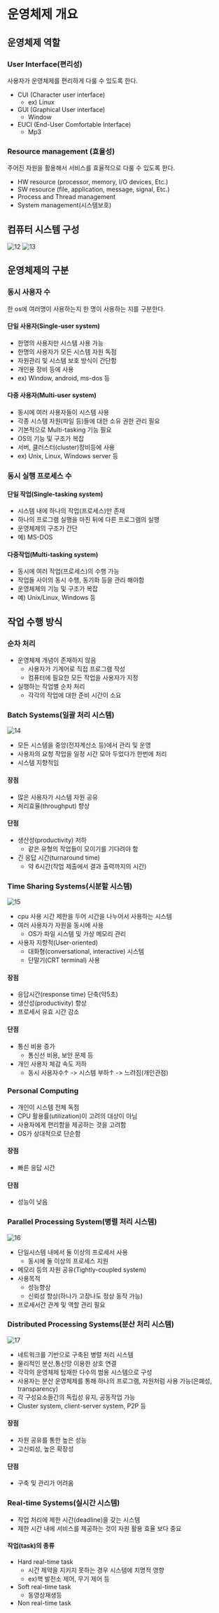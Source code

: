 # 운영체제 개요
## 운영체제 역할
### User Interface(편리성)
사용자가 운영체제를 편리하게 다룰 수 있도록 한다.
- CUI (Character user interface)
  - ex) Linux
- GUI (Graphical User interface)
  - Window
- EUCI (End-User Comfortable Interface)
  - Mp3
### Resource management (효율성)
주어진 자원을 활용해서 서비스를 효율적으로 다룰 수 있도록 한다.
- HW resource (processor, memory, I/O devices, Etc.) 
- SW resource  (file, application, message, signal, Etc.)
- Process and Thread management
- System management(시스템보호)

## 컴퓨터 시스템 구성
![12](https://github.com/ChaewonHan/TIL/blob/77a0a11271285bd62fc3e370154cac189823f9be/Operating%20System/img/12.PNG)
![13](https://github.com/ChaewonHan/TIL/blob/77a0a11271285bd62fc3e370154cac189823f9be/Operating%20System/img/13.PNG)

## 운영체제의 구분
### 동시 사용자 수
한 os에 여러명이 사용하는지 한 명이 사용하는 지를 구분한다.
#### 단일 사용자(Single-user system)
- 한명의 사용자만 시스템 사용 가능
- 한명의 사용자가 모든 시스템 자원 독점
- 자원관리 및 시스템 보호 방식이 간단함
- 개인용 장비 등에 사용
- ex) Window, android, ms-dos 등

#### 다중 사용자(Multi-user system)
- 동시에 여러 사용자들이 시스템 사용
- 각종 시스템 자원(파일 등)들에 대한 소유 권한 관리 필요
- 기본적으로 Multi-tasking 기능 필요
- OS의 기능 및 구조가 복잡
- 서버, 클러스터(cluster)장비등에 사용
- ex) Unix, Linux, Windows server 등

### 동시 실행 프로세스 수
#### 단일 작업(Single-tasking system)
- 시스템 내에 하나의 작업(프로세스)만 존재
- 하나의 프로그램 실행을 마친 뒤에 다른 프로그램의 실행
- 운영체제의 구조가 간단
- 예) MS-DOS

#### 다중작업(Multi-tasking system)
- 동시에 여러 작업(프로세스)의 수행 가능
- 작업들 사이의 동시 수행, 동기화 등을 관리 해야함
- 운영체제의 기능 및 구조가 복잡
- 예) Unix/Linux, Windows 등

## 작업 수행 방식
### 순차 처리
- 운영체제 개념이 존재하지 않음
  - 사용자가 기계어로 직접 프로그램 작성
  - 컴퓨터에 필요한 모든 작업을 사용자가 지정
- 실행하는 작업별 순차 처리
  - 각각의 작업에 대한 준비 시간이 소요
### Batch Systems(일괄 처리 시스템)
![14](img/14.PNG)
- 모든 시스템을 중앙(전자계산소 등)에서 관리 및 운영
- 사용자의 요청 작업을 일정 시간 모아 두었다가 한번에 처리
- 시스템 지향적임
#### 장점
- 많은 사용자가 시스템 자원 공유
- 처리효율(throughput) 향상
#### 단점
- 생산성(productivity) 저하
  - 같은 유형의 작업들이 모이기를 기다려야 함
- 긴 응답 시간(turnaround time)
  - 약 6시간(작업 제출에서 결과 출력까지의 시간)


### Time Sharing Systems(시분할 시스템)
![15](img/15.png)
- cpu 사용 시간 제한을 두어 시간을 나누어서 사용하는 시스템
- 여러 사용자가 자원을 동시에 사용
  - OS가 파일 시스템 및 가상 메모리 관리
- 사용자 지향적(User-oriented)
  - 대화형(conversational, interactive) 시스템
  - 단말기(CRT terminal) 사용
#### 장점
- 응답시간(response time) 단축(약5초)
- 생산성(productivity) 향상
- 프로세서 유효 시간 감소
#### 단점
- 통신 비용 증가
  - 통신선 비용, 보안 문제 등
- 개인 사용자 체감 속도 저하
  - 동시 사용자수↑ -> 시스템 부하↑ -> 느려짐(개인관점)
### Personal Computing
- 개인이 시스템 전체 독점
- CPU 활용률(utilization)이 고려의 대상이 아님
- 사용자에게 편리함을 제공하는 것을 고려함
- OS가 상대적으로 단순함
#### 장점
- 빠른 응답 시간
#### 단점
- 성능이 낮음
  
### Parallel Processing System(병렬 처리 시스템)
![16](img/16.png)
- 단일시스템 내에서 둘 이상의 프로세서 사용
  - 동시에 둘 이상의 프로세스 지원
- 메모리 등의 자원 공유(Tightly-coupled system)
- 사용목적
  - 성능향상
  - 신뢰성 향상(하나가 고장나도 정상 동작 가능)
- 프로세서간 관계 및 역할 관리 필요
### Distributed Processing Systems(분산 처리 시스템)
![17](img/17.png)
- 네트워크를 기반으로 구축된 병렬 처리 시스템
- 물리적인 분산,통신망 이용한 상호 연결
- 각각의 운영체제 탑재한 다수의 범용 시스템으로 구성
- 사용자는 분산 운영체제를 통해 하나의 프로그램, 자원처럼 사용 가능(은폐성, transparency)
- 각 구성요소들간의 독립성 유지, 공동작업 가능
- Cluster system, client-server system, P2P 등
#### 장점
- 자원 공유를 통한 높은 성능
- 고신뢰성, 높은 확장성
#### 단점
- 구축 및 관리가 어려움
### Real-time Systems(실시간 시스템)
- 작업 처리에 제한 시간(deadline)을 갖는 시스템
- 제한 시간 내에 서비스를 제공하는 것이 자원 활용 효율 보다 중요
#### 작업(task)의 종류
- Hard real-time task 
  - 시간 제약을 지키지 못하는 경우 시스템에 치명적 영향
  - ex)핵 발전소 제어, 무기 제어 등
- Soft real-time task
  - 동영상재생등
- Non real-time task
